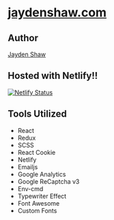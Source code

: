 # [jaydenshaw.com](https://jaydenshaw.com)

## Author
[Jayden Shaw](https://github.com/jshaw990/)

## Hosted with Netlify!! 

[![Netlify Status](https://api.netlify.com/api/v1/badges/f19e53ab-4935-40b6-aa7f-59f35fa00d66/deploy-status)](https://app.netlify.com/sites/quirky-ramanujan-2db5da/deploys)

## Tools Utilized
- React
- Redux
- SCSS
- React Cookie
- Netlify
- Emailjs
- Google Analytics
- Google ReCaptcha v3
- Env-cmd
- Typewriter Effect
- Font Awesome
- Custom Fonts